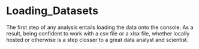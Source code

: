 # Loading_Datasets
The first step of any analysis entails loading the data onto the console. As a result, being confident to work with a csv file or a xlsx file, whether locally hosted or otherwise is a step closser to a great data analyst and scientist. 
